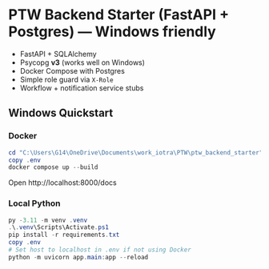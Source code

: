 # PTW Backend Starter (FastAPI + Postgres) — Windows friendly
- FastAPI + SQLAlchemy
- Psycopg **v3** (works well on Windows)
- Docker Compose with Postgres
- Simple role guard via `X-Role`
- Workflow + notification service stubs

## Windows Quickstart
### Docker
```powershell
cd "C:\Users\G14\OneDrive\Documents\work_iotra\PTW\ptw_backend_starter" # or wherever you unzipped the project
copy .env
docker compose up --build
```
Open http://localhost:8000/docs

### Local Python
```powershell
py -3.11 -m venv .venv
.\.venv\Scripts\Activate.ps1
pip install -r requirements.txt
copy .env
# Set host to localhost in .env if not using Docker
python -m uvicorn app.main:app --reload
```
